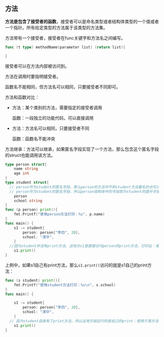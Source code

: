 ## 方法

**方法是包含了接受者的函数**，接受者可以是命名类型或者结构体类型的一个值或者一个指针。所有给定类型的方法属于该类型的方法集。

方法带有一个接受者，接受者在func关键字和方法名之间编写。

```go
func (t type) methodName(parameter list) (return list){

}
```

接受者可以在方法内部被访问到。

方法在调用时要指明接受者。

函数名不能相同，但方法名可以相同，只要接受者不同即可。

方法和函数对比：

* 方法：某个类别的方法，需要指定的接受者调用

  函数：一段独立的功能代码，可以直接调用

* 方法：方法名可以相同，只要接受者不同

  函数：函数名不能冲突

方法继承：方法可以继承，如果匿名字段实现了一个方法，那么包含这个匿名字段的struct也能调用该方法。

```go
type person struct{
	name string
	age int
}
type student struct{
  // person作为student的匿名字段，那么person的方法中不和student方法重名的也可以被student访问到
  // person作为student的匿名字段，所以person结构体中的字段即为student的提升字段
	person
	school string
}
func (p person) print(){
	fmt.Printf("使用person方法打印：%s", p.name)
}
func main() {
	s1 := student{
		person: person{"李四", 20},
		school: "清华",
	}
  //因为student中没有print方法，这地方s1是直接访问person的print方法，打印出：使用person方法打印：李四
	s1.print()
}
```

上例中，如果s1自己有print方法，那么`s1.print()`访问的就是s1自己的print方法：

```go
func (s student) print(){
	fmt.Printf("使用student方法打印：%s\n", s.school)
}
func main() {

	s1 := student{
		person: person{"李四", 20},
		school: "清华",
	}
  // 因为student自身有了print方法，所以这地方就运行的是自己的print：使用子类方法打印：清华
	s1.print()
}
```

